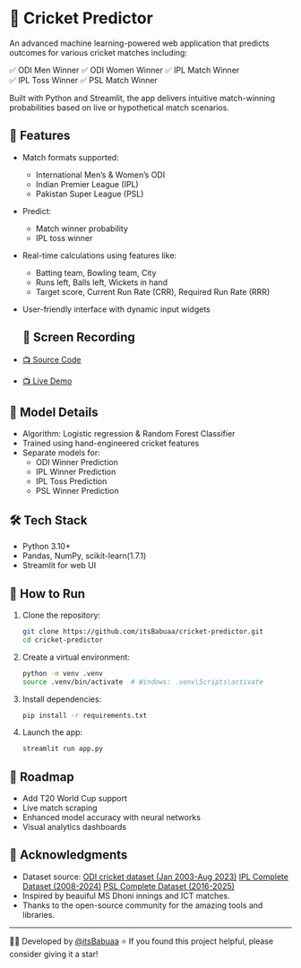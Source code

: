 # 🏏 Cricket Predictor

An advanced machine learning-powered web application that predicts outcomes for various cricket matches including:

✅ ODI Men Winner
✅ ODI Women Winner
✅ IPL Match Winner  
✅ IPL Toss Winner
✅ PSL Match Winner  

Built with Python and Streamlit, the app delivers intuitive match-winning probabilities based on live or hypothetical match scenarios.


## 🚀 Features

- Match formats supported:
  - International Men’s & Women’s ODI
  - Indian Premier League (IPL)
  - Pakistan Super League (PSL)
- Predict:
  - Match winner probability
  - IPL toss winner
- Real-time calculations using features like:
  - Batting team, Bowling team, City
  - Runs left, Balls left, Wickets in hand
  - Target score, Current Run Rate (CRR), Required Run Rate (RRR)
- User-friendly interface with dynamic input widgets


  ## 🎥 Screen Recording

- [📺 Source Code](https://youtu.be/DNCX2eMaeeU)
 
- [📺 Live Demo](https://youtu.be/h7CiaXpHkFI)


## 🧠 Model Details

- Algorithm: Logistic regression & Random Forest Classifier
- Trained using hand-engineered cricket features
- Separate models for:
  - ODI Winner Prediction
  - IPL Winner Prediction
  - IPL Toss Prediction
  - PSL Winner Prediction


## 🛠️ Tech Stack

- Python 3.10+
- Pandas, NumPy, scikit-learn(1.7.1)
- Streamlit for web UI


## 🔧 How to Run

1. Clone the repository:
   ```bash
   git clone https://github.com/itsBabuaa/cricket-predictor.git
   cd cricket-predictor
    ```

2. Create a virtual environment:

   ```bash
   python -m venv .venv
   source .venv/bin/activate  # Windows: .venv\Scripts\activate
   ```

3. Install dependencies:

   ```bash
   pip install -r requirements.txt
   ```

4. Launch the app:

   ```bash
   streamlit run app.py
   ```


## 🚧 Roadmap

* Add T20 World Cup support
* Live match scraping
* Enhanced model accuracy with neural networks
* Visual analytics dashboards


## 🙏 Acknowledgments

- Dataset source:
[ODI cricket dataset (Jan 2003-Aug 2023)](https://www.kaggle.com/datasets/sritata/odi-dataset-jan-2002-aug-2023?select=ODI_match_data.csv)
[IPL Complete Dataset (2008-2024)](https://www.kaggle.com/datasets/patrickb1912/ipl-complete-dataset-20082020)
[PSL Complete Dataset (2016-2025)](https://www.kaggle.com/datasets/zeeshanahmad124586/psl-complete-dataset-2016-2025)
- Inspired by beauiful MS Dhoni innings and ICT matches.
- Thanks to the open-source community for the amazing tools and libraries.

---
👨‍💻 Developed by [@itsBabuaa](https://github.com/itsBabuaa)
⭐ If you found this project helpful, please consider giving it a star!

